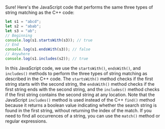 Sure! Here's the JavaScript code that performs the same three types of string matching as the C++ code:
```javascript
let s1 = "abcd";
let s2 = "abab";
let s3 = "ab";
// Beginning
console.log(s1.startsWith(s3)); // true
// End
console.log(s1.endsWith(s3)); // false
// Anywhere
console.log(s1.includes(s2)); // true
```
In this JavaScript code, we use the `startsWith()`, `endsWith()`, and `includes()` methods to perform the three types of string matching as described in the C++ code. The `startsWith()` method checks if the first string starts with the second string, the `endsWith()` method checks if the first string ends with the second string, and the `includes()` method checks if the first string contains the second string at any location.
Note that the JavaScript `includes()` method is used instead of the C++ `find()` method because it returns a boolean value indicating whether the search string is found in the first string, without returning the index of the match. If you need to find all occurrences of a string, you can use the `match()` method or regular expressions.

